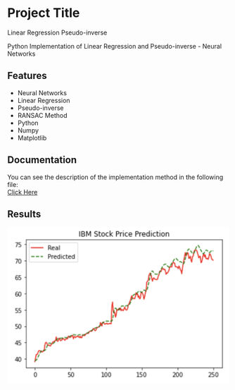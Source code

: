 
# Project Title

Linear Regression Pseudo-inverse

Python Implementation of Linear Regression and Pseudo-inverse - Neural Networks


## Features

- Neural Networks
- Linear Regression
- Pseudo-inverse
- RANSAC Method
- Python
- Numpy
- Matplotlib
## Documentation

You can see the description of the implementation method in the following file:  
[Click Here](https://linktodocumentation)

## Results 

![App Screenshot](https://github.com/kiananvari/LSTM-price-prediction/raw/main/Result.png)

